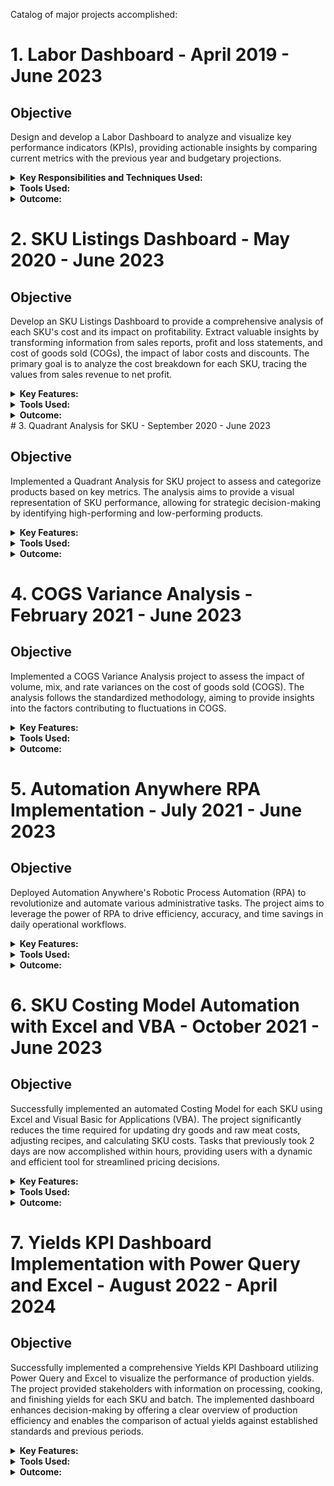 Catalog of major projects accomplished:

# 1. Labor Dashboard - April 2019 - June 2023

## Objective
Design and develop a Labor Dashboard to analyze and visualize key performance indicators (KPIs), providing actionable insights by comparing current metrics with the previous year and budgetary projections.

<details>
  <summary><strong>Key Responsibilities and Techniques Used:</strong></summary>

  - **Data Collection:**
    - Gathered raw data from various sources, including production logs, employee records, and financial reports.

  - **Data Processing and Cleaning:**
    - Utilized Microsoft Power Query to clean and transform raw data.
    - Addressed missing or inconsistent data to ensure accuracy and reliability.

  - **Metric Definition and Calculation:**
    - Defined key performance indicators (KPIs) such as Kg per man hour and cost per kg.
    - Utilized DAX - Microsoft Power Pivot to aggregate and visualize data.

  - **Comparison Analysis:**
    - Compared current performance metrics with performance from the previous year and established budgetary targets.

  - **Visualization:**
    - Conducted data modeling and visualization with Microsoft Power Pivot.
    - Developed interactive and intuitive dashboards to present key insights to stakeholders.

  - **Insightful Reporting:**
    - Created detailed reports highlighting trends, areas of improvement, and potential cost-saving opportunities.
    - Provided actionable recommendations based on the analysis to enhance overall labor efficiency and cost-effectiveness.

  - **Iterative Improvement:**
    - Facilitated ongoing weekly updates and led meetings to discuss, incorporating feedback from stakeholders to enhance the dashboard's functionality and user-friendliness.

</details>

<details>
  <summary><strong>Tools Used:</strong></summary>

  - Microsoft Power Query and Power Pivot for data processing, analysis, and interactive data visualization and dashboard creation.

</details>

<details>
  <summary><strong>Outcome:</strong></summary>

  The innovative Labor Dashboard provides the company with a timeline-based, dynamic overview of labor efficiency and cost performance. Stakeholders can make informed decisions based on the insights gained, leading to ongoing improvements in productivity and cost-effectiveness.

</details>

# 2. SKU Listings Dashboard - May 2020 - June 2023

## Objective
Develop an SKU Listings Dashboard to provide a comprehensive analysis of each SKU's cost and its impact on profitability. Extract valuable insights by transforming information from sales reports, profit and loss statements, and cost of goods sold (COGs), the impact of labor costs and discounts. The primary goal is to analyze the cost breakdown for each SKU, tracing the values from sales revenue to net profit.

<details>
  <summary><strong>Key Features:</strong></summary>

  - **Data Integration:**
    - Gathered data from sales reports, profit and loss statements, COGs, and labor costs for each SKU.

  - **Cost Breakdown:**
    - Analyzed the cost components for each SKU, including raw materials, labor, and the impact of discounts.

  - **Profitability Analysis:**
    - Tracked the journey of each SKU from sales revenue through cost components to net profit.

  - **Visualization:**
    - Utilized advanced visualization techniques to present SKU-specific information in an intuitive and insightful manner.

  - **Interactive Dashboards:**
    - Developed interactive dashboards allowing users to drill down into specific SKUs for a detailed view.

  - **Iterative Refinement:**
    - Engaged in ongoing refinement based on user feedback to enhance the dashboard's functionality and user-friendliness.

</details>

<details>
  <summary><strong>Tools Used:</strong></summary>

  - Excel for detailed data analysis and calculations.
  - Power Query, Power Pivot, and defining measures if DAX for data integration and visualization.

</details>

<details>
  <summary><strong>Outcome:</strong></summary>

  The SKU Listings Dashboard offers a comprehensive view of the cost breakdown for each SKU, highlighting the impact of discounts and providing insights into the profitability of each product. Stakeholders can make informed decisions regarding pricing, inventory management, and overall business strategy.

</details>
# 3. Quadrant Analysis for SKU - September 2020 - June 2023

## Objective
Implemented a Quadrant Analysis for SKU project to assess and categorize products based on key metrics. The analysis aims to provide a visual representation of SKU performance, allowing for strategic decision-making by identifying high-performing and low-performing products.

<details>
  <summary><strong>Key Features:</strong></summary>

  - **Metric Selection:**
    - Identified and selected relevant metrics to evaluate SKU performance, considering factors such as sales volume, profitability.

  - **Quadrant Definition:**
    - Developed a quadrant framework to categorize SKUs based on their performance in selected metrics, creating segments like High Performers, Low Performers, Stars, and Underachievers.

  - **Data Visualization:**
    - Created interactive quadrant charts using MS Excel visualization tools to provide a clear and intuitive overview of SKU positions.

  - **Strategic Insights:**
    - Extracted strategic insights from quadrant positions, aiding in inventory management, marketing strategies, and product development decisions.

  - **Feedback Integration:**
    - Incorporated stakeholder feedback for continuous improvement and refinement of the quadrant analysis model.

</details>

<details>
  <summary><strong>Tools Used:</strong></summary>

  - Microsoft BI tools for interactive data integration and visualization.

</details>

<details>
  <summary><strong>Outcome:</strong></summary>

  The Quadrant Analysis for SKU project provides a dynamic and strategic overview of product performance. Stakeholders can quickly identify trends, allocate resources effectively, and make informed decisions to optimize SKU management and enhance overall business performance.

</details>

# 4. COGS Variance Analysis - February 2021 - June 2023

## Objective
Implemented a COGS Variance Analysis project to assess the impact of volume, mix, and rate variances on the cost of goods sold (COGS). The analysis follows the standardized methodology, aiming to provide insights into the factors contributing to fluctuations in COGS.

<details>
  <summary><strong>Key Features:</strong></summary>

  - **Variance Components Identification:**
    - Adopted a standardized methodology to identify and quantify volume, mix, and rate variances within the COGS.

  - **Data Collection:**
    - Gathered relevant data from production records, sales reports, and cost accounting systems to facilitate the variance analysis.

  - **Analysis Framework:**
    - Developed a framework for isolating and analyzing each variance component, allowing for a comprehensive understanding of the factors influencing COGS fluctuations.

  - **Visualization:**
    - Utilized visual representation techniques, such as charts or dashboards, to communicate the impact of volume, mix, and rate variances effectively.

  - **Root Cause Analysis:**
    - Conducted root cause analysis to identify the underlying factors contributing to variances, enabling targeted corrective actions.

  - **Continuous Monitoring:**
    - Implemented a system for ongoing monitoring of COGS variances, identifying the root causes of the variances and the corrective actions.

</details>

<details>
  <summary><strong>Tools Used:</strong></summary>

  - Microsoft Excel BI tools for data analysis and data visualization.

</details>

<details>
  <summary><strong>Outcome:</strong></summary>

  The COGS Variance Analysis project provides a detailed breakdown of volume, mix, and rate variances, enabling the identification of key drivers affecting manufacturing costs. Stakeholders can use these insights to optimize production processes, manage costs effectively, and make data-driven decisions to improve overall profitability.

</details>

# 5. Automation Anywhere RPA Implementation - July 2021 - June 2023

## Objective
Deployed Automation Anywhere's Robotic Process Automation (RPA) to revolutionize and automate various administrative tasks. The project aims to leverage the power of RPA to drive efficiency, accuracy, and time savings in daily operational workflows.

<details>
  <summary><strong>Key Features:</strong></summary>

  - **Task Selection and Prioritization:**
    - Identified and prioritized administrative tasks with Automation Anywhere's RPA potential, focusing on repetitive, rule-based processes prone to errors.

  - **Bot Configuration with Automation Anywhere:**
    - Leveraged Automation Anywhere's intuitive platform to configure and deploy RPA bots, ensuring seamless integration with existing systems.

  - **Process Automation Mapping:**
    - Mapped end-to-end processes, defining logical steps and decision points for RPA bots, aligning with Automation Anywhere's best practices.

  - **Exception Handling and Error Reduction:**
    - Implemented robust exception handling mechanisms within the RPA workflows to address variations and reduce errors effectively.

  - **Comprehensive Testing with Automation Anywhere:**
    - Conducted thorough testing and validation using Automation Anywhere's testing features, ensuring reliability and adherence to business rules.

  - **User Training and Collaboration:**
    - Provided targeted training on Automation Anywhere's platform, empowering staff to interact with and monitor RPA bots.

</details>

<details>
  <summary><strong>Tools Used:</strong></summary>

  - **Automation Anywhere RPA Platform:**
    - Leveraged Automation Anywhere's comprehensive platform for end-to-end RPA deployment and management.

</details>

<details>
  <summary><strong>Outcome:</strong></summary>

  The Automation Anywhere RPA implementation has successfully transformed various administrative tasks, substantial time savings, minimizing errors, and elevating overall operational efficiency.

</details>

# 6. SKU Costing Model Automation with Excel and VBA - October 2021 - June 2023

## Objective
Successfully implemented an automated Costing Model for each SKU using Excel and Visual Basic for Applications (VBA). The project significantly reduces the time required for updating dry goods and raw meat costs, adjusting recipes, and calculating SKU costs. Tasks that previously took 2 days are now accomplished within hours, providing users with a dynamic and efficient tool for streamlined pricing decisions.

<details>
  <summary><strong>Key Features:</strong></summary>

  - **Dynamic Template:**
    - Developed a dynamic Excel template with VBA for SKU costing, drastically reducing the time needed for manual calculations.

  - **Data Integration:**
    - Integrated external data sources for updated dry goods costs and raw meat costs, ensuring up-to-date information.

  - **Recipe Adjustment Interface:**
    - Designed a user interface to adjust recipes and account for changes in ingredient costs and quantities.

  - **Cost Calculation Automation:**
    - Automated cost calculations from raw meat cost through cooking and packaging costs to final SKU costing, reducing the entire process to a matter of hours.

  - **Scenario Analysis:**
    - Incorporated scenario analysis capabilities, enabling users to simulate cost impacts rapidly based on various ingredient and production cost scenarios.

  - **User-Friendly Reporting:**
    - Implemented user-friendly reports and dashboards for clear visualization of SKU costing breakdowns, further speeding up decision-making.

</details>

<details>
  <summary><strong>Tools Used:</strong></summary>

  - **Microsoft Excel:**
    - For creating dynamic templates, data integration, and user interface design, significantly expediting the process.

  - **Visual Basic for Applications (VBA):**
    - VBA to automate calculations, data manipulation, and enhance user interactivity, resulting in a remarkable reduction in processing time.

</details>

<details>
  <summary><strong>Outcome:</strong></summary>

  The automated SKU Costing Model has revolutionized the workflow, accomplishing tasks that previously took 2 days in a matter of hours. By leveraging Excel and VBA, the project provides a flexible and user-friendly solution, allowing stakeholders to make informed pricing decisions swiftly based on real-time cost data and scenario analysis.

</details>

# 7. Yields KPI Dashboard Implementation with Power Query and Excel - August 2022 - April 2024

## Objective
Successfully implemented a comprehensive Yields KPI Dashboard utilizing Power Query and Excel to visualize the performance of production yields. The project provided stakeholders with information on processing, cooking, and finishing yields for each SKU and batch. The implemented dashboard enhances decision-making by offering a clear overview of production efficiency and enables the comparison of actual yields against established standards and previous periods.

<details>
  <summary><strong>Key Features:</strong></summary>

  - **Data Integration with Power Query:**
    - Utilized Power Query to integrate data from different sources, consolidating information on various stages for each SKU and batch.

  - **Interactive Visualization:**
    - Developed a dashboard to visualize and represent KPIs related to yields, enabling the user to interact with the data and extract a uniquely valuable overview of production efficiency.

  - **Dynamic Updates for Real-Time Data:**
    - Established automated processes for real-time data updates, ensuring that the dashboard reflects the latest and most accurate information on processing yields.

  - **Power Pivot for Advanced Data Analysis:**
    - Leveraged Power Pivot to perform advanced data analysis, allowing stakeholders to drill down into specific SKU and batch details for in-depth insights.

  - **SKU and Batch Tracking:**
    - Established a tracking system for SKUs and batches, enabling users to monitor the entire production process from initial processing yields through cooking and finishing yields.

  - **Performance Metrics and Standards Comparison:**
    - Integrated key performance metrics into the interactive dashboard, enabling stakeholders to compare actual yields against established standards and analyze trends over previous periods. This interactive feature facilitates better decision-making and quality control.

</details>

<details>
  <summary><strong>Tools Used:</strong></summary>

  - **Power Query:**
    - For efficient data extraction, transformation, and loading (ETL), ensuring seamless integration of data from various sources.

  - **Power Pivot:**
    - For creating an interactive and visually appealing dashboard, incorporating features for SKU and batch tracking and the comparison of actual yields with standards.
    - For advanced data analysis, allowing users to explore detailed insights into SKU and batch-specific processing yields.

</details>

<details>
  <summary><strong>Outcome:</strong></summary>

  The Yields KPI Dashboard has successfully provided stakeholders with a powerful tool to monitor production yields. By combining Power Query and Excel, the project facilitates real-time decision-making and enables a comprehensive comparison of actual yields with established standards. The inclusion of historical data allows users to identify trends, anomalies, and areas for improvement in processing yields, ultimately enhancing operational efficiency and product quality.

</details>

